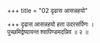 +++
title = "02 दृढास आसन्नहयो"

+++
दृढास आसन्नहयो हता उदरसर्पिणः ।  
पुच्छमिद्वेष्यायन्त श्वापिण्डमदन्निव ॥ २ ॥